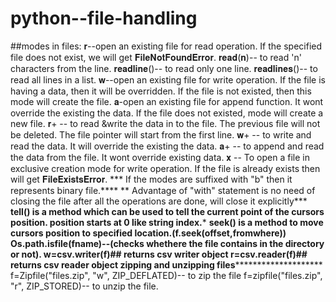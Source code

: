 # python--file-handling
##modes in files:
𝐫--open an existing file for read operation. If the specified file does not exist, we will get 𝐅𝐢𝐥𝐞𝐍𝐨𝐭𝐅𝐨𝐮𝐧𝐝𝐄𝐫𝐫𝐨𝐫.
𝐫𝐞𝐚𝐝(𝐧)-- to read 'n' characters from the line. 𝐫𝐞𝐚𝐝𝐥𝐢𝐧𝐞()-- to read only one line. 𝐫𝐞𝐚𝐝𝐥𝐢𝐧𝐞𝐬()-- to read all lines in a list.
𝐰--open an existing file for write operation. If the file is having a data, then it will be overridden. If the file is not existed,    then this mode will create the file.
𝐚-open an existing file for append function. It wont override the existing the data. If the file does not existed, mode will create a     new file.
𝐫+ -- to read &write the data in to the file. The previous file will not be deleted. The file pointer will start from the first line.
𝐰+ -- to write and read the data. It will override the existing the data.
𝐚+ -- to append and read the data from the file. It wont override existing data.
𝐱 -- To open a file in exclusive creation mode for write operation. If the file is already exists then will get 𝐅𝐢𝐥𝐞𝐄𝐱𝐢𝐬𝐭𝐬𝐄𝐫𝐫𝐨𝐫.
    *** If the modes are suffixed with "b" then it represents binary file.****
    ** Advantage of "with" statement is no need of closing the file after all the operations are done, will close it explicitly***
    **tell() is a method which can be used to tell the current point of the cursors position. position starts at 0 like string index.***
    **seek() is a method to move cursors position to specified location.(f.seek(offset,fromwhere))
    **Os.path.isfile(fname)--(checks whethere the file contains in the directory or not).
    w=csv.writer(f)## returns csv writer object
    r=csv.reader(f)## returns csv reader object
************************************zipping and unzipping files************************************************************
f=Zipfile("files.zip", "w", ZIP_DEFLATED)-- to zip the file
f=zipfile("files.zip", "r", ZIP_STORED)-- to unzip the file.
